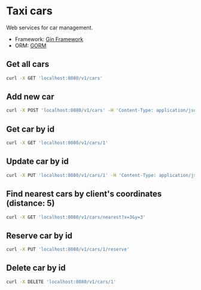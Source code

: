 # Taxi cars

Web services for car management.

- Framework: [Gin Framework](https://github.com/gin-gonic/gin)
- ORM: [GORM](https://gorm.io/index.html)


## Get all cars
```sh
curl -X GET 'localhost:8080/v1/cars'
```

## Add new car
```sh
curl -X POST 'localhost:8080/v1/cars' -H 'Content-Type: application/json' --data '{"regNum": "A001","brand": "Toyota","color": "Black", "year": 2022, "isReady": false, "locX": 2, "locY": 3}'
```

## Get car by id
```sh
curl -X GET 'localhost:8080/v1/cars/1'
```

## Update car by id
```sh
curl -X PUT 'localhost:8080/v1/cars/1' -H 'Content-Type: application/json' --data '{"regNum": "B002","brand": "Honda","color": "Grey", "year": 2021, "isReady": true, "locX":3, "locY":4}'
```

## Find nearest cars by client's coordinates (distance: 5)
```sh
curl -X GET 'localhost:8080/v1/cars/nearest?x=3&y=3'
```

## Reserve car by id
```sh
curl -X PUT 'localhost:8080/v1/cars/1/reserve'
```

## Delete car by id
```sh
curl -X DELETE 'localhost:8080/v1/cars/1'
```